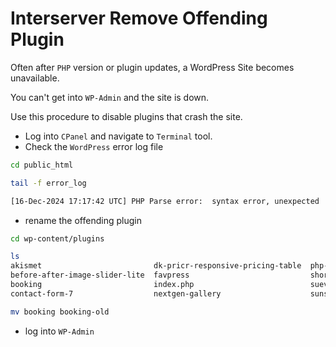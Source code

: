 # Interserver Remove Offending Plugin

Often after `PHP` version or plugin updates, a WordPress Site becomes unavailable.

You can't get into `WP-Admin` and the site is down. 

Use this procedure to disable plugins that crash the site.

* Log into `CPanel` and navigate to `Terminal` tool.
* Check the `WordPress` error log file
```bash
cd public_html
```
```Bash
tail -f error_log
```
```Bash
[16-Dec-2024 17:17:42 UTC] PHP Parse error:  syntax error, unexpected ')' in /home/{sitename}/public_html/wp-content/plugins/booking/includes/page-setup/setup_support.php on line 259
```
* rename the offending plugin 
```Bash
cd wp-content/plugins
```
```Bash
ls
akismet                         dk-pricr-responsive-pricing-table  php-compatibility-checker   vafpress-framework-plugin
before-after-image-slider-lite  favpress                           shortpixel-image-optimiser  wordpress-importer
booking                         index.php                          suevafree-essential-kit     wp-content-copy-protector
contact-form-7                  nextgen-gallery                    sunshine-photo-cart
```
```Bash
mv booking booking-old
```
* log into `WP-Admin`